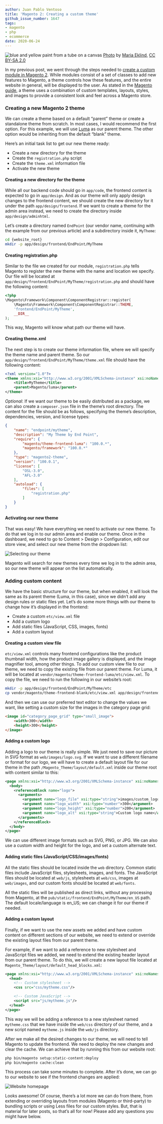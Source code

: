 ```yaml
---
author: Juan Pablo Ventoso
title: 'Magento 2: Creating a custom theme'
github_issue_number: 1647
tags:
- magento
- php
- ecommerce
date: 2020-06-24
---
```


![blue and yellow paint from a tube on a canvas](/blog/2020/06/magento-2-creating-a-custom-theme/paint-orange-blue.jpg)
[Photo](https://flic.kr/p/Se3vkA) by [Maria Eklind](https://www.flickr.com/photos/mariaeklind/), [CC BY-SA 2.0](https://creativecommons.org/licenses/by-sa/2.0/)

In my previous post, we went through the steps needed to [create a custom module in Magento 2](/blog/2020/04/magento-2-creating-a-custom-module/). While modules consist of a set of classes to add new features to Magento, a theme controls how these features, and the entire website in general, will be displayed to the user. As stated in the [Magento guide](https://devdocs.magento.com/guides/v2.3/frontend-dev-guide/themes/theme-overview.html), a theme uses a combination of custom templates, layouts, styles, and images to provide a consistent look and feel across a Magento store.

### Creating a new Magento 2 theme

We can create a theme based on a default “parent” theme or create a standalone theme from scratch. In most cases, I would recommend the first option. For this example, we will use [Luma](https://magento2-demo.magebit.com/) as our parent theme. The other option would be inheriting from the default “blank” theme.

Here’s an initial task list to get our new theme ready:

* Create a new directory for the theme
* Create the `registration.php` script
* Create the `theme.xml` information file
* Activate the new theme

#### Creating a new directory for the theme

While all our backend code should go in `app/code`, the frontend content is expected to go in `app/design`. And as our theme will only apply design changes to the frontend content, we should create the new directory for it under the path `app/design/frontend`. If we want to create a theme for the admin area instead, we need to create the directory inside `app/design/adminhtml`.

Let’s create a directory named `EndPoint` (our vendor name, continuing with the example from our previous article) and a subdirectory inside it, `MyTheme`:

```bash
cd {website_root}
mkdir -p app/design/frontend/EndPoint/MyTheme
```

#### Creating registration.php

Similar to the file we created for our module, `registration.php` tells Magento to register the new theme with the name and location we specify. Our file will be located at `app/design/frontend/EndPoint/MyTheme/registration.php` and should have the following content:

```php
<?php
\Magento\Framework\Component\ComponentRegistrar::register(
    \Magento\Framework\Component\ComponentRegistrar::THEME,
    'frontend/EndPoint/MyTheme',
    __DIR__
);
```

This way, Magento will know what path our theme will have.

#### Creating theme.xml

The next step is to create our theme information file, where we will specify the theme name and parent theme. So our `app/design/frontend/EndPoint/MyTheme/theme.xml` file should have the following content:

```xml
<?xml version="1.0"?>
<theme xmlns:xsi="http://www.w3.org/2001/XMLSchema-instance" xsi:noNamespaceSchemaLocation="urn:magento:framework:Config/etc/theme.xsd">
    <title>MyTheme</title>
    <parent>Magento/luma</parent>
</theme>
```

*Optional*: If we want our theme to be easily distributed as a package, we can also create a `composer.json` file in the theme’s root directory. The content for the file should be as follows, specifying the theme’s description, dependencies, version, and license types:

```json
{
    "name": "endpoint/mytheme",
    "description": "My Theme by End Point",
    "require": {
        "magento/theme-frontend-luma": "100.0.*",
        "magento/framework": "100.0.*"
    },
    "type": "magento2-theme",
    "version": "100.0.1",
    "license": [
        "OSL-3.0",
        "AFL-3.0"
    ],
    "autoload": {
        "files": [
            "registration.php"
        ]
    }
}
```

#### Activating our new theme

That was easy! We have everything we need to activate our new theme. To do that we log in to our admin area and enable our theme. Once in the dashboard, we need to go to Content > Design > Configuration, edit our store view, and select our new theme from the dropdown list:

![Selecting our theme](magento-2-creating-a-custom-theme/magento-admin-select-theme.jpg)

Magento will search for new themes every time we log in to the admin area, so our new theme will appear on the list automatically.

### Adding custom content

We have the basic structure for our theme, but when enabled, it will look the same as its parent theme (Luma, in this case), since we didn’t add any design rules or static files yet. Let’s do some more things with our theme to change how it’s displayed in the frontend:

* Create a custom `etc/view.xml` file
* Add a custom logo
* Add static files (JavaScript, CSS, images, fonts)
* Add a custom layout

#### Creating a custom view file

`etc/view.xml` controls many frontend configurations like the product thumbnail width, how the product image gallery is displayed, and the image magnifier tool, among other things. To add our custom view file to our theme, we need to copy the existing file from our parent theme. For Luma, it will be located at `vendor/magento/theme-frontend-luma/etc/view.xml`. To copy the file, we need to run the following in our website’s root:

```bash
mkdir -p app/design/frontend/EndPoint/MyTheme/etc
cp vendor/magento/theme-frontend-blank/etc/view.xml app/design/frontend/EndPoint/MyTheme/etc/view.xml
```

And then we can use our preferred text editor to change the values we want, like setting a custom size for the images in the category page grid:

```html
<image id="category_page_grid" type="small_image">
    <width>300</width>
    <height>300</height>
</image>
```

#### Adding a custom logo

Adding a logo to our theme is really simple. We just need to save our picture in SVG format as `web/images/logo.svg`. If we want to use a different filename or format for our logo, we will have to create a default layout file for our theme in the path `/Magento_Theme/layout/default.xml` inside our theme root with content similar to this:

```xml
<page xmlns:xsi="http://www.w3.org/2001/XMLSchema-instance" xsi:noNamespaceSchemaLocation="urn:magento:framework:View/Layout/etc/page_configuration.xsd">
  <body>
    <referenceBlock name="logo">
      <arguments>
        <argument name="logo_file" xsi:type="string">images/custom_logo.png</argument>
        <argument name="logo_width" xsi:type="number">300</argument>
        <argument name="logo_height" xsi:type="number">200</argument>
        <argument name="logo_alt" xsi:type="string">Custom logo name</argument>
      </arguments>
    </referenceBlock>
  </body>
</page>
```

We can use different image formats such as SVG, PNG, or JPG. We can also use a custom width and height for the logo, and set a custom alternate text.

#### Adding static files (JavaScript/​CSS/​images/​fonts)

All the static files should be located inside the `web` directory. Common static files include JavaScript files, stylesheets, images, and fonts. The JavaScript files should be located at `web/js`, stylesheets at `web/css`, images at `web/images`, and our custom fonts should be located at `web/fonts`.

All the static files will be published as direct links, without any processing from Magento, at the `pub/static/frontend/EndPoint/MyTheme/en_US` path. The default locale/​language is en_US; we can change it for our theme if needed.

#### Adding a custom layout

Finally, if we want to use the new assets we added and have custom content on different sections of our website, we need to extend or override the existing layout files from our parent theme.

For example, if we want to add a reference to new stylesheet and JavaScript files we added, we need to extend the existing header layout from our parent theme. To do this, we will create a new layout file located at `Magento_Theme/layout/default_head_blocks.xml`:

```xml
<page xmlns:xsi="http://www.w3.org/2001/XMLSchema-instance" xsi:noNamespaceSchemaLocation="urn:magento:framework:View/Layout/etc/page_configuration.xsd">
  <head>
    <!-- Custom stylesheet -->
    <css src="css/mytheme.css"/>

    <!-- Custom JavaScript -->
    <script src="js/mytheme.js"/>
  </head>
</page>
```

This way we will be adding a reference to a new stylesheet named `mytheme.css` that we have inside the `web/css` directory of our theme, and a new script named `mytheme.js` inside the `web/js` directory.

After we make all the desired changes to our theme, we will need to tell Magento to update the frontend. We need to deploy the new changes and clear the cache. We can achieve that by running this from our website root:

```bash
php bin/magento setup:static-content:deploy
php bin/magento cache:clean
```

This process can take some minutes to complete. After it’s done, we can go to our website to see if the frontend changes are applied:

![Website homepage](magento-2-creating-a-custom-theme/magento-frontend.jpg)

Looks awesome! Of course, there’s a lot more we can do from there, from extending or overriding layouts from modules (Magento or third-party) to bundling scripts or using Less files for our custom styles. But, that is material for later posts, so that’s all for now! Please add any questions you might have below.
